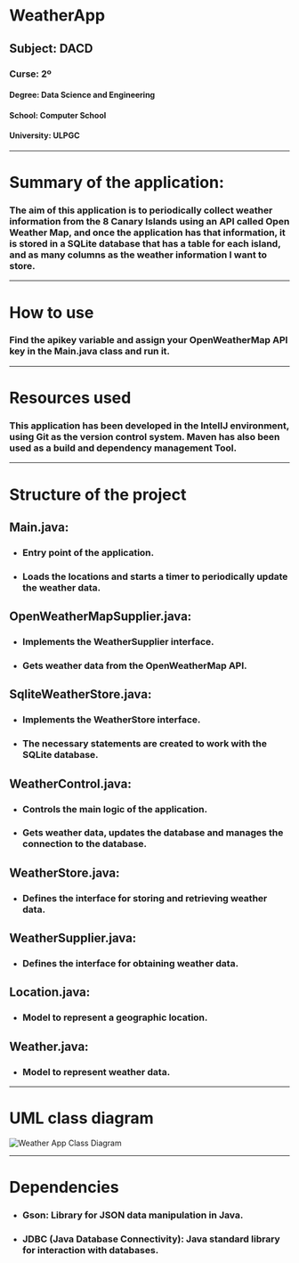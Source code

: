 # WeatherApp

## Subject: DACD
### Curse: 2º

#### Degree: Data Science and Engineering 
#### School: Computer School
#### University: ULPGC

---

# Summary of the application:
### The aim of this application is to periodically collect weather information from the 8 Canary Islands using an API called Open Weather Map, and once the application has that information, it is stored in a SQLite database that has a table for each island, and as many columns as the weather information I want to store.

---
# How to use
### Find the apikey variable and assign your OpenWeatherMap API key in the Main.java class and run it.

---

# Resources used
### This application has been developed in the IntelIJ environment, using Git as the version control system. Maven has also been used as a build and dependency management Tool.

---

# Structure of the project
## Main.java:
- ### Entry point of the application.
- ### Loads the locations and starts a timer to periodically update the weather data.

## OpenWeatherMapSupplier.java:
- ### Implements the WeatherSupplier interface.
- ### Gets weather data from the OpenWeatherMap API.

## SqliteWeatherStore.java:
- ### Implements the WeatherStore interface.
- ### The necessary statements are created to work with the SQLite database.

## WeatherControl.java:
- ### Controls the main logic of the application.
- ### Gets weather data, updates the database and manages the connection to the database.

## WeatherStore.java:
- ### Defines the interface for storing and retrieving weather data.

## WeatherSupplier.java:
- ### Defines the interface for obtaining weather data.

## Location.java:
- ### Model to represent a geographic location.

## Weather.java:
- ### Model to represent weather data.
--- 

# UML class diagram
![Weather App Class Diagram](https://drive.google.com/file/d/1VkpEVPN56HUa3QBLErf6iv7_n3dAOaJ0/view?usp=sharing)

--- 

# Dependencies
- ### Gson: Library for JSON data manipulation in Java.
- ### JDBC (Java Database Connectivity): Java standard library for interaction with databases.